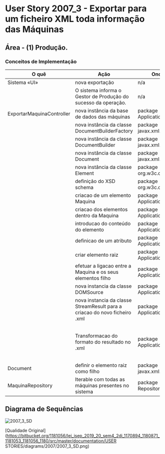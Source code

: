 # User Story 2007_3 - Exportar para um ficheiro XML toda informação das Máquinas

## Área - (1) Produção.

### Conceitos de Implementação

| O quê                     | Ação                                                         | Onde                      | Método                                                       |
| ------------------------- | ------------------------------------------------------------ | ------------------------- | ------------------------------------------------------------ |
| Sistema «UI»              | nova exportação                                              | n/a                       | n/a                                                          |
|                           | O sistema informa o Gestor de Produção do sucesso da operação. | n/a                       | n/a                                                          |
| ExportarMaquinaController | nova instância da base de dados das máquinas                 | package Application       | new MaquinaRepository()                                      |
|                           | nova instância da classe DocumentBuilderFactory              | package javax.xml.parsers | new DocumentBuilderFactory()                                 |
|                           | nova instância da classe DocumentBuilder                     | package javax.xml.parsers | new DocumentBuilder()                                        |
|                           | nova instância da classe Document                            | package javax.xml.parsers | new Document()                                               |
|                           | nova instância da classe Element                             | package org.w3c.dom       | createElement()                                              |
|                           | definição do XSD schema                                      | package org.w3c.dom       | setAttriibuteNS()                                            |
|                           | criacao de um elemento Maquina                               | package Application       | createElement("Maquina")                                     |
|                           | criacao dos elementos dentro da Maquina                      | package Application       | createElement()                                              |
|                           | introducao do conteúdo do elemento                           | package Application       | setTextContent()                                             |
|                           | definicao de um atributo                                     | package Application       | setAttribute()                                               |
|                           | criar elemento raiz                                          | package Application       | createElement("ChaoDeFabrica")                               |
|                           | efetuar a ligacao entre a Maquina e os seus elementos filho  | package Application       | appendChild(Maquina)                                         |
|                           | nova instancia da classe DOMSource                           | package Application       | newDomSource()                                               |
|                           | nova instancia da classe StreamResult para a criacao do novo ficheiro .xml | package Application       | new StreamResult(new File("maquinas.xml"))                   |
|                           | Transformacao do formato do resultado no .xml                | package Application       | TransformerFactory.newInstance(),  transformerFactory.newTransformer(), setOutputProperty(OutputKeys.INDENT, "yes"), setOutputProperty("{http://xml.apache.org/xslt}indent-amount", "4"), transform(source, result) |
| Document                  | definir o elemento raiz como filho                           | package javax.xml.parsers | appendChild()                                                |
| MaquinaRepository         | Iterable com todas as máquinas presentes no sistema          | package Repository        | MaquinaRepository.findAll()                                  |

## Diagrama de Sequências

![2007_3_SD](../../diagrams/2007/2007_3_SD.png)

[Qualidade Original](https://bitbucket.org/1181056/lei_isep_2019_20_sem4_2di_1170894_1180871_1181053_1181056_1180/src/master/documentation/USER STORIES/diagrams/2007/2007_3_SD.png)

